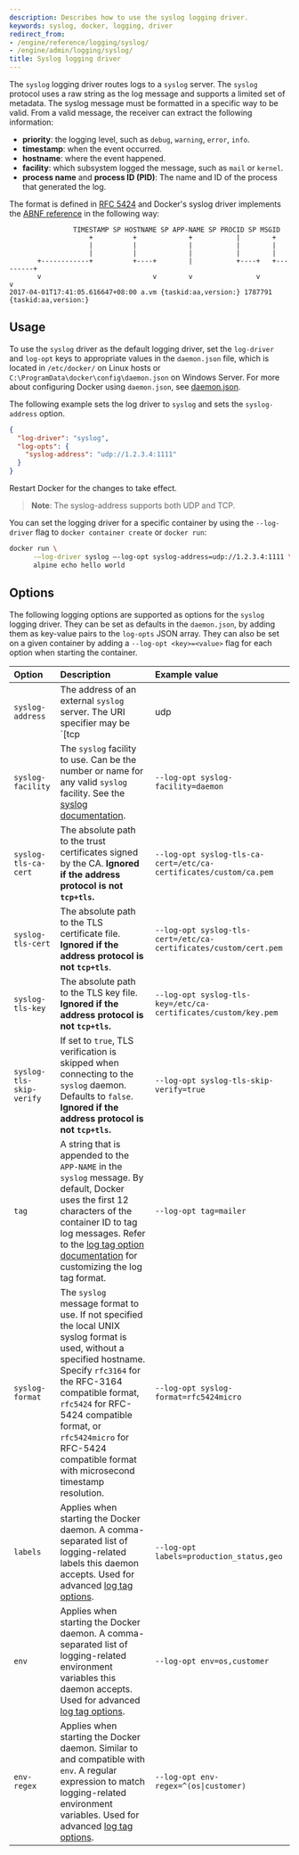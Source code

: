```yaml
---
description: Describes how to use the syslog logging driver.
keywords: syslog, docker, logging, driver
redirect_from:
- /engine/reference/logging/syslog/
- /engine/admin/logging/syslog/
title: Syslog logging driver
---
```


The `syslog` logging driver routes logs to a `syslog` server. The `syslog` protocol uses
a raw string as the log message and supports a limited set of metadata. The syslog
message must be formatted in a specific way to be valid. From a valid message, the
receiver can extract the following information:

- **priority**: the logging level, such as `debug`, `warning`, `error`, `info`.
- **timestamp**: when the event occurred.
- **hostname**: where the event happened.
- **facility**: which subsystem logged the message, such as `mail` or `kernel`.
- **process name** and **process ID (PID)**: The name and ID of the process that generated the log.

The format is defined in [RFC 5424](https://tools.ietf.org/html/rfc5424) and Docker's syslog driver implements the
[ABNF reference](https://tools.ietf.org/html/rfc5424#section-6) in the following way:

```none
                TIMESTAMP SP HOSTNAME SP APP-NAME SP PROCID SP MSGID
                    +          +             +           |        +
                    |          |             |           |        |
                    |          |             |           |        |
       +------------+          +----+        |           +----+   +---------+
       v                            v        v                v             v
2017-04-01T17:41:05.616647+08:00 a.vm {taskid:aa,version:} 1787791 {taskid:aa,version:}
```

## Usage

To use the `syslog` driver as the default logging driver, set the `log-driver`
and `log-opt` keys to appropriate values in the `daemon.json` file, which is
located in `/etc/docker/` on Linux hosts or
`C:\ProgramData\docker\config\daemon.json` on Windows Server. For more about
configuring Docker using `daemon.json`, see
[daemon.json](/engine/reference/commandline/dockerd.md#daemon-configuration-file).

The following example sets the log driver to `syslog` and sets the
`syslog-address` option.

```json
{
  "log-driver": "syslog",
  "log-opts": {
    "syslog-address": "udp://1.2.3.4:1111"
  }
}
```

Restart Docker for the changes to take effect.

> **Note**: The syslog-address supports both UDP and TCP.

You can set the logging driver for a specific container by using the
`--log-driver` flag to `docker container create` or `docker run`:

```bash
docker run \
      -–log-driver syslog –-log-opt syslog-address=udp://1.2.3.4:1111 \
      alpine echo hello world
```

## Options

The following logging options are supported as options for the `syslog` logging
driver. They can be set as defaults in the `daemon.json`, by adding them as
key-value pairs to the `log-opts` JSON array. They can also be set on a given
container by adding a `--log-opt <key>=<value>` flag for each option when
starting the container.

| Option                   | Description                                                                                                                                                                                                                                                                                                      | Example value                                                                                                                                                                                                                                        |
|:-------------------------|:-----------------------------------------------------------------------------------------------------------------------------------------------------------------------------------------------------------------------------------------------------------------------------------------------------------------|:-----------------------------------------------------------------------------------------------------------------------------------------------------------------------------------------------------------------------------------------------------|
| `syslog-address`         | The address of an external `syslog` server. The URI specifier may be `[tcp|udp|tcp+tls]://host:port`, `unix://path`, or `unixgram://path`. If the transport is `tcp`, `udp`, or `tcp+tls`, the default port is `514`.                                                                                            | `--log-opt syslog-address=tcp+tls://192.168.1.3:514`, `--log-opt syslog-address=unix:///tmp/syslog.sock` |
| `syslog-facility`        | The `syslog` facility to use. Can be the number or name for any valid `syslog` facility. See the [syslog documentation](https://tools.ietf.org/html/rfc5424#section-6.2.1).                                                                                                                                      | `--log-opt syslog-facility=daemon`                                                                                                                                                                                                                   |
| `syslog-tls-ca-cert`     | The absolute path to the trust certificates signed by the CA. **Ignored if the address protocol is not `tcp+tls`.**                                                                                                                                                                                              | `--log-opt syslog-tls-ca-cert=/etc/ca-certificates/custom/ca.pem`                                                                                                                                                                                    |
| `syslog-tls-cert`        | The absolute path to the TLS certificate file. **Ignored if the address protocol is not `tcp+tls`**.                                                                                                                                                                                                             | `--log-opt syslog-tls-cert=/etc/ca-certificates/custom/cert.pem`                                                                                                                                                                                     |
| `syslog-tls-key`         | The absolute path to the TLS key file. **Ignored if the address protocol is not `tcp+tls`.**                                                                                                                                                                                                                     | `--log-opt syslog-tls-key=/etc/ca-certificates/custom/key.pem`                                                                                                                                                                                       |
| `syslog-tls-skip-verify` | If set to `true`, TLS verification is skipped when connecting to the `syslog` daemon. Defaults to `false`. **Ignored if the address protocol is not `tcp+tls`.**                                                                                                                                                 | `--log-opt syslog-tls-skip-verify=true`                                                                                                                                                                                                              |
| `tag`                    | A string that is appended to the `APP-NAME` in the `syslog` message. By default, Docker uses the first 12 characters of the container ID to tag log messages. Refer to the [log tag option documentation](log_tags.md) for customizing the log tag format.                                                       | `--log-opt tag=mailer`                                                                                                                                                                                                                               |
| `syslog-format`          | The `syslog` message format to use. If not specified the local UNIX syslog format is used, without a specified hostname. Specify `rfc3164` for the RFC-3164 compatible format, `rfc5424` for RFC-5424 compatible format, or `rfc5424micro` for RFC-5424 compatible format with microsecond timestamp resolution. | `--log-opt syslog-format=rfc5424micro`                                                                                                                                                                                                               |
| `labels`                 | Applies when starting the Docker daemon. A comma-separated list of logging-related labels this daemon accepts. Used for advanced [log tag options](log_tags.md).                                                                                                                                             | `--log-opt labels=production_status,geo`                                                                                                                                                                                                             |
| `env`                    | Applies when starting the Docker daemon. A comma-separated list of logging-related environment variables this daemon accepts. Used for advanced [log tag options](log_tags.md).                                                                                                                              | `--log-opt env=os,customer`                                                                                                                                                                                                                          |
| `env-regex`              | Applies when starting the Docker daemon. Similar to and compatible with `env`. A regular expression to match logging-related environment variables. Used for advanced [log tag options](log_tags.md).                                                                                                            | `--log-opt env-regex=^(os\|customer)`                                                                                                                                                                                                                 |
